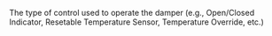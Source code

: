 ﻿The type of control used to operate the damper (e.g., Open/Closed Indicator, Resetable Temperature Sensor, Temperature Override, etc.)
